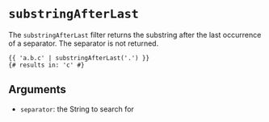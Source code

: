 # `substringAfterLast`
The `substringAfterLast` filter returns the substring after the last occurrence of a separator. The separator is not returned.
```twig
{{ 'a.b.c' | substringAfterLast('.') }}
{# results in: 'c' #}
```

## Arguments
- `separator`: the String to search for
